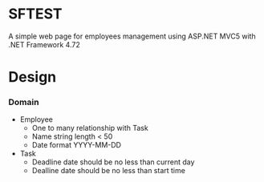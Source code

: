# SFTEST
A simple web page for employees management using ASP.NET MVC5 with .NET Framework 4.72

# Design

### Domain
* Employee
  - One to many relationship with Task
  - Name string length < 50
  - Date format YYYY-MM-DD
* Task
  - Deadline date should be no less than current day
  - Dealline date should be no less than start time


